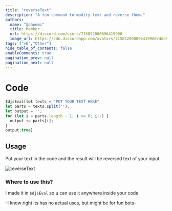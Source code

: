 ```yaml
---
title: "reverseText"
description: "A fun command to modify text and reverse them."
authors:
  name: "@ahoemi"
  title: Member
  url: https://discord.com/users/715852000096419900
  image_url: https://cdn.discordapp.com/avatars/715852000096419900/4dd9ab5b17ca6c07e4da71746cd0eca9.png
tags: ["v6","Other"]
hide_table_of_contents: false
enableComments: true
pagination_prev: null
pagination_next: null
---
```


# Code
```js
$djsEval[let texts = "PUT YOUR TEXT HERE"
let parts = texts.split('');
let output = '';
for (let i = parts.length - 1; i >= 0; i--) {
  output += parts[i];
}
output;true]
```
## Usage
Put your text in the code and the result will be reversed text of your input.

![reverseText](https://media.discordapp.net/attachments/1022533781040672839/1121226275374239784/image0.jpg?raw=true)

### Where to use this?
I made it in `$djsEval` so u can use it anywhere inside your code 

-I know right its has no actual uses, but might be for fun bots-